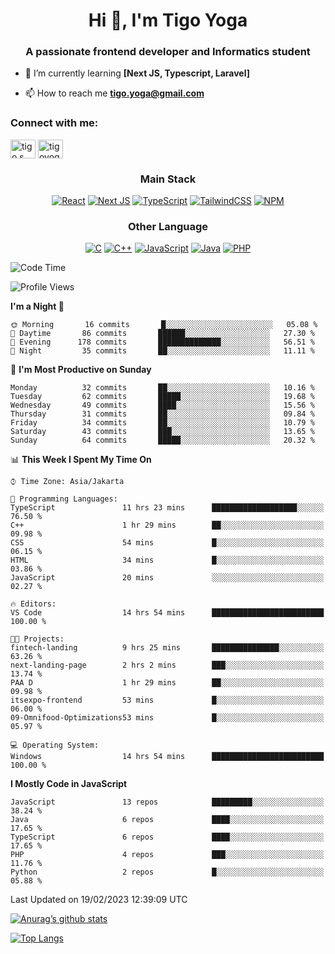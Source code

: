 
<h1 align="center">Hi 👋, I'm Tigo Yoga</h1>
<h3 align="center">A passionate frontend developer and Informatics student</h3>

- 🌱 I’m currently learning **[Next JS, Typescript, Laravel]**

- 📫 How to reach me **tigo.yoga@gmail.com**

<h3 align="left">Connect with me:</h3>
<p align="left">
<a href="https://linkedin.com/in/tigo s yoga" target="blank"><img align="center" src="https://raw.githubusercontent.com/rahuldkjain/github-profile-readme-generator/master/src/images/icons/Social/linked-in-alt.svg" alt="tigo s yoga" height="30" width="40" /></a>
<a href="https://instagram.com/tigoyoga" target="blank"><img align="center" src="https://raw.githubusercontent.com/rahuldkjain/github-profile-readme-generator/master/src/images/icons/Social/instagram.svg" alt="tigoyoga" height="30" width="40" /></a>
</p>



<h3 align="center">Main Stack</h3>
<div align="center">
  
  <a href="">![React](https://img.shields.io/badge/react-%2320232a.svg?style=for-the-badge&logo=react&logoColor=%2361DAFB)</a>
  <a href="">![Next JS](https://img.shields.io/badge/Next-black?style=for-the-badge&logo=next.js&logoColor=white)</a>
   <a href="">![TypeScript](https://img.shields.io/badge/typescript-%23007ACC.svg?style=for-the-badge&logo=typescript&logoColor=white)</a>
  <a href="">![TailwindCSS](https://img.shields.io/badge/tailwindcss-%2338B2AC.svg?style=for-the-badge&logo=tailwind-css&logoColor=white)</a>
  <a href="">![NPM](https://img.shields.io/badge/NPM-%23000000.svg?style=for-the-badge&logo=npm&logoColor=white)</a>
</div>
<h3 align="center">Other Language</h3>
<div align="center">
  
  <a href="">![C](https://img.shields.io/badge/c-%2300599C.svg?style=for-the-badge&logo=c&logoColor=white)</a>
  <a href="">![C++](https://img.shields.io/badge/c++-%2300599C.svg?style=for-the-badge&logo=c%2B%2B&logoColor=white)</a>
  <a href="">![JavaScript](https://img.shields.io/badge/javascript-%23323330.svg?style=for-the-badge&logo=javascript&logoColor=%23F7DF1E)</a>
  <a href="">![Java](https://img.shields.io/badge/java-%23ED8B00.svg?style=for-the-badge&logo=java&logoColor=white)</a>
  <a href="">![PHP](https://img.shields.io/badge/php-%23777BB4.svg?style=for-the-badge&logo=php&logoColor=white)</a>
</div>

<!--START_SECTION:waka-->
![Code Time](http://img.shields.io/badge/Code%20Time-200%20hrs%2047%20mins-blue)

![Profile Views](http://img.shields.io/badge/Profile%20Views-5-blue)

**I'm a Night 🦉** 

```text
🌞 Morning       16 commits       █░░░░░░░░░░░░░░░░░░░░░░░░   05.08 % 
🌆 Daytime       86 commits       ██████░░░░░░░░░░░░░░░░░░░   27.30 % 
🌃 Evening      178 commits       ██████████████░░░░░░░░░░░   56.51 % 
🌙 Night         35 commits       ██░░░░░░░░░░░░░░░░░░░░░░░   11.11 % 

```
📅 **I'm Most Productive on Sunday** 

```text
Monday          32 commits       ██░░░░░░░░░░░░░░░░░░░░░░░   10.16 % 
Tuesday         62 commits       █████░░░░░░░░░░░░░░░░░░░░   19.68 % 
Wednesday       49 commits       ████░░░░░░░░░░░░░░░░░░░░░   15.56 % 
Thursday        31 commits       ██░░░░░░░░░░░░░░░░░░░░░░░   09.84 % 
Friday          34 commits       ██░░░░░░░░░░░░░░░░░░░░░░░   10.79 % 
Saturday        43 commits       ███░░░░░░░░░░░░░░░░░░░░░░   13.65 % 
Sunday          64 commits       █████░░░░░░░░░░░░░░░░░░░░   20.32 % 

```


📊 **This Week I Spent My Time On** 

```text
⌚︎ Time Zone: Asia/Jakarta

💬 Programming Languages: 
TypeScript               11 hrs 23 mins      ███████████████████░░░░░░   76.50 % 
C++                      1 hr 29 mins        ██░░░░░░░░░░░░░░░░░░░░░░░   09.98 % 
CSS                      54 mins             █░░░░░░░░░░░░░░░░░░░░░░░░   06.15 % 
HTML                     34 mins             █░░░░░░░░░░░░░░░░░░░░░░░░   03.86 % 
JavaScript               20 mins             ░░░░░░░░░░░░░░░░░░░░░░░░░   02.27 % 

🔥 Editors: 
VS Code                  14 hrs 54 mins      █████████████████████████   100.00 % 

🐱‍💻 Projects: 
fintech-landing          9 hrs 25 mins       ███████████████░░░░░░░░░░   63.26 % 
next-landing-page        2 hrs 2 mins        ███░░░░░░░░░░░░░░░░░░░░░░   13.74 % 
PAA D                    1 hr 29 mins        ██░░░░░░░░░░░░░░░░░░░░░░░   09.98 % 
itsexpo-frontend         53 mins             █░░░░░░░░░░░░░░░░░░░░░░░░   06.00 % 
09-Omnifood-Optimizations53 mins             █░░░░░░░░░░░░░░░░░░░░░░░░   05.97 % 

💻 Operating System: 
Windows                  14 hrs 54 mins      █████████████████████████   100.00 % 

```

**I Mostly Code in JavaScript** 

```text
JavaScript               13 repos            █████████░░░░░░░░░░░░░░░░   38.24 % 
Java                     6 repos             ████░░░░░░░░░░░░░░░░░░░░░   17.65 % 
TypeScript               6 repos             ████░░░░░░░░░░░░░░░░░░░░░   17.65 % 
PHP                      4 repos             ███░░░░░░░░░░░░░░░░░░░░░░   11.76 % 
Python                   2 repos             █░░░░░░░░░░░░░░░░░░░░░░░░   05.88 % 

```



 Last Updated on 19/02/2023 12:39:09 UTC
<!--END_SECTION:waka-->

[![Anurag’s github stats](https://github-readme-stats.vercel.app/api?username=tigoyoga)](https://github.com/tigoyoga)

[![Top Langs](https://github-readme-stats.vercel.app/api/top-langs/?username=tigoyoga&layout=compact)](https://github.com/tigoyoga)
